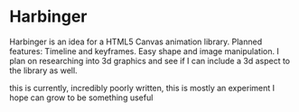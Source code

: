 # Harbinger
Harbinger is an idea for a HTML5 Canvas animation library.
Planned features:
Timeline and keyframes.
Easy shape and image manipulation. 
I plan on researching into 3d graphics and see if I can include a 3d aspect to the library as well.

this is currently, incredibly poorly written, this is mostly an experiment I hope can grow to be something useful